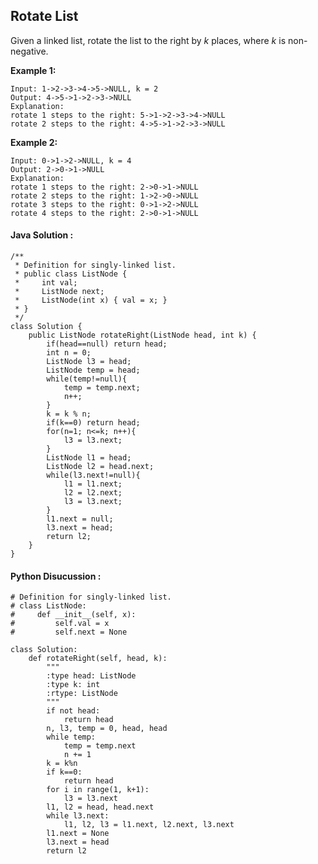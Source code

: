## Rotate List

Given a linked list, rotate the list to the right by *k* places, where *k* is non-negative.

**Example 1:**

	Input: 1->2->3->4->5->NULL, k = 2
	Output: 4->5->1->2->3->NULL
	Explanation:
	rotate 1 steps to the right: 5->1->2->3->4->NULL
	rotate 2 steps to the right: 4->5->1->2->3->NULL

**Example 2:**

	Input: 0->1->2->NULL, k = 4
	Output: 2->0->1->NULL
	Explanation:
	rotate 1 steps to the right: 2->0->1->NULL
	rotate 2 steps to the right: 1->2->0->NULL
	rotate 3 steps to the right: 0->1->2->NULL
	rotate 4 steps to the right: 2->0->1->NULL

#### Java Solution :

	/**
	 * Definition for singly-linked list.
	 * public class ListNode {
	 *     int val;
	 *     ListNode next;
	 *     ListNode(int x) { val = x; }
	 * }
	 */
	class Solution {
	    public ListNode rotateRight(ListNode head, int k) {
	        if(head==null) return head;
	        int n = 0;
	        ListNode l3 = head;
	        ListNode temp = head;
	        while(temp!=null){
	        	temp = temp.next;
	        	n++;
	        }
	        k = k % n;
	        if(k==0) return head;
	        for(n=1; n<=k; n++){
	        	l3 = l3.next;
	        }
	        ListNode l1 = head;
	        ListNode l2 = head.next;
	        while(l3.next!=null){
	        	l1 = l1.next;
	        	l2 = l2.next;
	        	l3 = l3.next;
	        }
	        l1.next = null;
	        l3.next = head;
	        return l2;
	    }
	}

#### Python Disucussion :

	# Definition for singly-linked list.
	# class ListNode:
	#     def __init__(self, x):
	#         self.val = x
	#         self.next = None
	
	class Solution:
	    def rotateRight(self, head, k):
	        """
	        :type head: ListNode
	        :type k: int
	        :rtype: ListNode
	        """
	        if not head:
	            return head
	        n, l3, temp = 0, head, head
	        while temp:
	            temp = temp.next
	            n += 1
	        k = k%n
	        if k==0:
	            return head
	        for i in range(1, k+1):
	            l3 = l3.next
	        l1, l2 = head, head.next
	        while l3.next:
	            l1, l2, l3 = l1.next, l2.next, l3.next
	        l1.next = None
	        l3.next = head
	        return l2